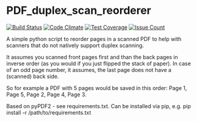 
# PDF_duplex_scan_reorderer

[![Build Status](https://travis-ci.org/Tomok/PDF_duplex_scan_reorderer.svg?branch=master)](https://travis-ci.org/Tomok/PDF_duplex_scan_reorderer)
[![Code Climate](https://codeclimate.com/github/Tomok/PDF_duplex_scan_reorderer/badges/gpa.svg)](https://codeclimate.com/github/Tomok/PDF_duplex_scan_reorderer)
[![Test Coverage](https://codeclimate.com/github/Tomok/PDF_duplex_scan_reorderer/badges/coverage.svg)](https://codeclimate.com/github/Tomok/PDF_duplex_scan_reorderer/coverage)
[![Issue Count](https://codeclimate.com/github/Tomok/PDF_duplex_scan_reorderer/badges/issue_count.svg)](https://codeclimate.com/github/Tomok/PDF_duplex_scan_reorderer)

A simple python script to reorder pages in a scanned PDF to help with scanners
that do not natively support duplex scanning.

It assumes you scanned front pages first and than the back pages in inverse order
(as you would if you just flipped the stack of paper).
In case of an odd page number, it assumes, the last page does not have a (scanned) back side.

So for example a PDF with 5 pages would be saved in this order:
Page 1, Page 5, Page 2, Page 4, Page 3.

Based on pyPDF2 - see requirements.txt.
Can be installed via pip, e.g. pip install -r /path/to/requirements.txt
